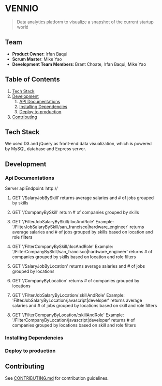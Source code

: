 # VENNIO
> Data analytics platform to visualize a snapshot of the current startup world

## Team

  - __Product Owner__: Irfan Baqui
  - __Scrum Master__: Mike Yao
  - __Development Team Members__: Brant Choate, Irfan Baqui, Mike Yao

## Table of Contents

1. [Tech Stack](#tech-stack)
1. [Development](#development)
    1. [API Documentations](#api-documentations)
    2. [Installing Dependencies](#installing-dependencies)
    3. [Deploy to production](#deploy-to-production)
1. [Contributing](#contributing)



## Tech Stack
We used D3 and jQuery as front-end data visualization, which is powered by MySQL database and Express server. 


## Development

### Api Documentations

Server apiEndpoint: http://

1. GET '/SalaryJobBySkill'
 returns average salaries and # of jobs grouped by skills

2. GET '/CompanyBySkill'
return # of companies grouped by skills

3. GET '/FilterJobSalaryBySkill/:locAndRole'
Example: '/FilterJobSalaryBySkill/san_francisco|hardware_engineer'
returns average salaries and # of jobs grouped by skills based on location and role filters

4. GET '/FilterCompanyBySkill/:locAndRole'
Example: '/FilterCompanyBySkill/san_francisco|hardware_engineer'
returns # of companies grouped by skills based on location and role filters

5. GET '/SalaryJobByLocation'
returns average salaries and # of jobs grouped by locations

6. GET '/CompanyByLocation'
returns # of companies grouped by locations

7. GET '/FilterJobSalaryByLocation/:skillAndRole'
Example: 'FilterJobSalaryByLocation/javascript|developer'
returns average salaries and # of jobs grouped by locations based on skill and role filters

8. GET '/FilterCompanyByLocation/:skillAndRole'
Example: '/FilterCompanyByLocation/javascript|developer'
returns # of companies grouped by locations based on skill and role filters

### Installing Dependencies

### Deploy to production

## Contributing
See [CONTRIBUTING.md](https://github.com/vennio/vennio/blob/master/_CONTRIBUTING.md) for contribution guidelines.
